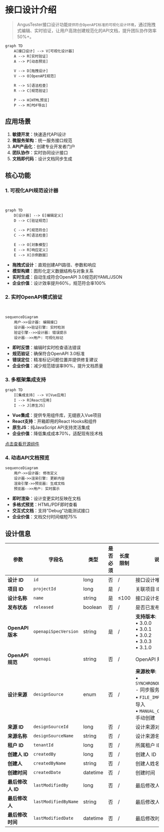 # 接口设计介绍

> AngusTester接口设计功能`提供符合OpenAPI标准的可视化设计环境`，通过拖拽式编辑、实时验证，让用户高效创建规范化的API文档，提升团队协作效率50%+。


```mermaid
graph TD
    A[接口设计] --> V[可视化设计器]
    A --> R[实时验证]
    A --> P[动态预览]
    
    V --> D[拖拽设计]
    V --> O[OpenAPI规范]
    
    R --> S[语法检查]
    R --> C[规范验证]
    
    P --> H[HTML预览]
    P --> M[PDF导出]
```

## 应用场景

1. **敏捷开发**：快速迭代API设计
2. **微服务架构**：统一服务接口规范
3. **API产品化**：创建专业开发者门户
4. **团队协作**：实时协同设计接口
5. **文档即代码**：设计文档同步生成

## 核心功能

### 1. 可视化API规范设计器
<br>

```mermaid
graph TD
    D[设计器] --> E[编辑定义]
    D --> C[验证规范]
    
    C --> P[规范符合]
    C --> M[语法检查]
    
    E --> O[对象模型]
    E --> R[响应定义]
    E --> X[示例数据]
```

- **拖拽式设计**：直观创建API路径、参数和响应
- **模型构建**：图形化定义数据结构与对象关系
- **实时生成**：自动生成符合OpenAPI 3.0规范的YAML/JSON
- **企业价值**：设计效率提升60%，规范符合率100%

### 2. 实时OpenAPI模式验证
<br>

```mermaid
sequenceDiagram
    用户->>设计器: 编辑接口
    设计器->>验证引擎: 实时检测
    验证引擎-->>设计器: 错误提示
    设计器-->>用户: 可视化标记
```

- **即时反馈**：编辑时实时检查语法错误
- **规范验证**：确保符合OpenAPI 3.0标准
- **错误定位**：精准标记问题位置并提供修复建议
- **企业价值**：减少规范错误率90%，提升文档质量

### 3. 多框架集成支持
```mermaid
graph TD
    I[集成支持] --> V[Vue应用]
    I --> R[React应用]
    I --> J[原生JS]
```

- **Vue集成**：提供专用组件库，无缝嵌入Vue项目
- **React支持**：开箱即用的React Hooks和组件
- **原生JS**：纯JavaScript API支持灵活集成
- **企业价值**：降低集成成本70%，适配现有技术栈

[点击查看开源组件](https://github.com/xcancloud/OpenAPIDesigner)

### 4. 动态API文档预览
```mermaid
sequenceDiagram
    用户->>设计器: 修改定义
    设计器->>渲染引擎: 更新内容
    渲染引擎->>预览器: 生成文档
    预览器-->>用户: 实时展示
```

- **即时渲染**：设计变更实时反映在文档
- **多格式预览**：HTML/PDF即时查看
- **交互式文档**：支持"Debug"功能测试接口
- **企业价值**：文档交付时间缩短75%

## 设计信息

| 参数              | 字段名               | 类型     | 是否必须 | 长度限制 | 说明                                                                                                               |
| ----------------- | -------------------- | -------- | -------- | -------- | ------------------------------------------------------------------------------------------------------------------ |
| **设计 ID**       | `id`                 | long     | 否       | /        | 接口设计唯一标识                                                                                                   |
| **项目 ID**       | `projectId`          | long     | 是       | /        | 关联项目 ID                                                                                                        |
| **设计名称**      | `name`               | string   | 是       | ≤100     | 接口设计名称                                                                                                       |
| **发布状态**      | `released`           | boolean  | 否       | /        | 是否已发布                                                                                                         |
| **OpenAPI 版本**  | `openapiSpecVersion` | string   | 是       | /        | **支持版本**:<br>• 3.0.0<br>• 3.0.1<br>• 3.0.2<br>• 3.0.3<br>• 3.1.0                                               |
| **OpenAPI 规范**  | `openapi`            | string   | 否       | /        | OpenAPI 规范内容                                                                                                   |
| **设计来源**      | `designSource`       | enum     | 否       | /        | **来源枚举**:<br>• `SYNCHRONOUS_SERVICE` - 同步服务<br>• `FILE_IMPORT` - 文件导入<br>• `MANUAL_CREATED` - 手动创建 |
| **来源 ID**       | `designSourceId`     | long     | 否       | /        | 设计来源对象 ID                                                                                                    |
| **来源名称**      | `designSourceName`   | string   | 否       | /        | 设计来源名称                                                                                                       |
| **租户 ID**       | `tenantId`           | long     | 否       | /        | 所属租户 ID                                                                                                        |
| **创建人 ID**     | `createdBy`          | long     | 否       | /        | 创建人 ID                                                                                                          |
| **创建人**        | `createdByName`      | string   | 否       | /        | 创建人姓名                                                                                                         |
| **创建时间**      | `createdDate`        | datetime | 否       | /        | 创建时间                                                                                                           |
| **最后修改人 ID** | `lastModifiedBy`     | long     | 否       | /        | 最后修改人 ID                                                                                                      |
| **最后修改人**    | `lastModifiedByName` | string   | 否       | /        | 最后修改人姓名                                                                                                     |
| **最后修改时间**  | `lastModifiedDate`   | datetime | 否       | /        | 最后修改时间                                                                                                       |
